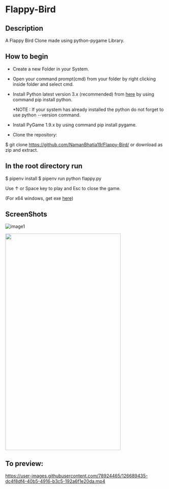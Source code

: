 # Flappy-Bird

## Description

A Flappy Bird Clone made using python-pygame Library.

## How to begin

* Create a new Folder in your System.

* Open your command prompt(cmd) from your folder by right clicking inside folder and select cmd.

* Install Python latest version 3.x (recommended) from [here](https://www.python.org/downloads/windows/) by using command pip install python.

  *NOTE : If your system has already installed the python do not forget to use python --version command.

* Install PyGame 1.9.x by using command pip install pygame.

* Clone the repository:

$ git clone https://github.com/NamanBhatia19/Flappy-Bird/
or download as zip and extract.

## In the root directory run
$ pipenv install
$ pipenv run python flappy.py

Use ↑ or Space key to play and Esc to close the game.

(For x64 windows, get exe [here](https://www.lfd.uci.edu/~gohlke/pythonlibs/#pygame))


## ScreenShots

![image1](https://user-images.githubusercontent.com/78924465/124012007-435cae00-d9fe-11eb-9c5f-96116c0b454b.png)

<img src = "https://user-images.githubusercontent.com/78924465/124012609-f75e3900-d9fe-11eb-87a1-d39f2046f7dd.png" width = "362" height = "678">


## To preview:

https://user-images.githubusercontent.com/78924465/126689435-dc4f8df4-40b5-4916-b3c5-192a6f1e20da.mp4


